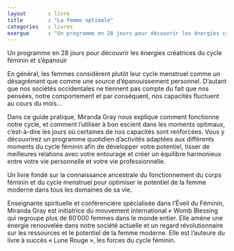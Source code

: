 ```yaml
---
layout       : livre
title        : "La femme optimale"
categories   : livres
exergue      : "Un programme en 28 jours pour découvrir les énergies créatrices du cycle féminin et s’épanouir"
---
```


Un programme en 28 jours pour découvrir les énergies créatrices du cycle féminin et s’épanouir

En général, les femmes considèrent plutôt leur cycle menstruel comme un désagrément que comme une source d’épanouissement personnel. D’autant que nos sociétés occidentales ne tiennent pas compte du fait que nos pensées, notre comportement et par conséquent, nos capacités fluctuent au cours du mois...

Dans ce guide pratique, Miranda Gray nous explique comment fonctionne notre cycle, et comment l’utiliser à bon escient dans les moments optimaux, c’est-à-dire les jours où certaines de nos capacités sont renforcées. Vous y découvrirez un programme quotidien d’activités adaptées aux différents moments du cycle féminin afin de développer votre potentiel, tisser de meilleures relations avec votre entourage et créer un équilibre harmonieux entre votre vie personnelle et votre vie professionnelle.

Un livre fondé sur la connaissance ancestrale du fonctionnement du corps féminin et du cycle menstruel pour optimiser le potentiel de la femme moderne dans tous les domaines de sa vie.

Enseignante spirituelle et conférencière spécialisée dans l’Éveil du Féminin, Miranda Gray est initiatrice du mouvement international « Womb Blessing qui regroupe plus de 80’000 femmes dans le monde entier. Elle amène une énergie renouvelée dans notre société actuelle et un regard révolutionnaire sur les ressources et le potentiel de la femme moderne. Elle est l’auteure du livre à succès « Lune Rouge », les forces du cycle féminin.
